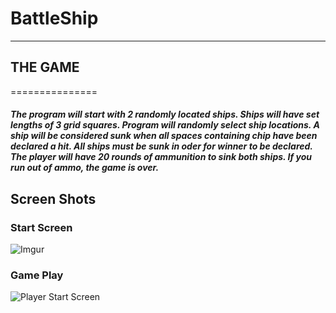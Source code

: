 # BattleShip
____________

## **THE GAME**
===============

##### The program will start with 2 randomly located ships. Ships will have set lengths of 3 grid squares. Program will randomly select ship locations. A ship will be considered sunk when all spaces containing chip have been declared a hit. All ships must be sunk in oder for winner to be declared. The player will have 20 rounds of ammunition to sink both ships. If you run out of ammo, the game is over.

## Screen Shots

### Start Screen

![Imgur](https://i.imgur.com/WI3uL36.png)

### Game Play

![Player Start Screen](https://imgur.com/y0uhmcw)
 
